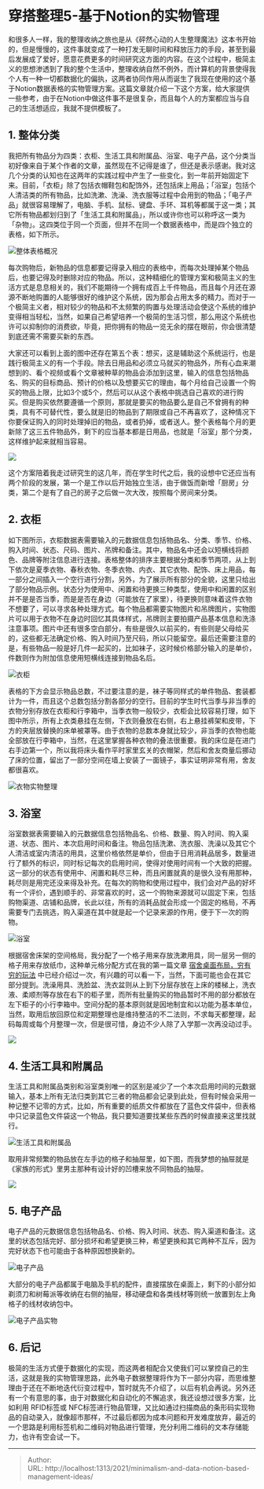 # 穿搭整理5-基于Notion的实物管理


和很多人一样，我的整理收纳之旅也是从《砰然心动的人生整理魔法》这本书开始的，但是慢慢的，这件事就变成了一种打发无聊时间和释放压力的手段，甚至到最后发展成了爱好，愿意花费更多的时间研究这方面的内容。在这个过程中，极简主义的思想渗透到了我的整个生活中，整理收纳自然不例外，而计算机的背景使得我个人有一种一切都数据化的偏执，这两者协同作用从而诞生了我现在使用的这个基于Notion数据表格的实物管理方案。这篇文章就介绍一下这个方案，给大家提供一些参考，由于在Notion中做这件事不是很复杂，而且每个人的方案都应当与自己的生活想适应，我就不提供模板了。

## 1. 整体分类

我把所有物品分为四类：衣柜、生活工具和附属品、浴室、电子产品，这个分类当初好像来自于某个作者的文章，虽然现在不记得是谁了，但还是表示感谢。我对这几个分类的认知也在这两年的实践过程中产生了一些变化，到一年前开始固定下来。目前，「衣柜」除了包括衣帽鞋包和配饰外，还包括床上用品；「浴室」包括个人清洁类的所有物品，比如洗漱、洗澡、洗衣服等过程中会用到的物品；「电子产品」就很容易理解了，电脑、手机、鼠标、键盘、手环、耳机等都属于这一类；其它所有物品都划归到了「生活工具和附属品」，所以或许你也可以称呼这一类为「杂物」。这四类位于同一个页面，但并不在同一个数据表格中，而是四个独立的表格，如下所示。

![整体表格概况](https://picped-1301226557.cos.ap-beijing.myqcloud.com/SH_20210503_整体表格概况.png)

每次购物后，新物品的信息都要记得录入相应的表格中，而每次处理掉某个物品后，也要记得及时删除对应的物品。所以，这种精细化的管理方案和极简主义的生活方式是息息相关的，我们不能期待一个拥有成百上千件物品，而且每个月还在源源不断地购置的人能够很好的维护这个系统，因为那会占用太多的精力。而对于一个极简主义者，相对较少的物品和不太频繁的购置与处理活动会使这个系统的维护变得相当轻松，当然，如果自己希望培养一个极简的生活习惯，那么用这个系统也许可以抑制你的消费欲，毕竟，把你拥有的物品一览无余的摆在眼前，你会很清楚到底还需不需要买新的东西。

大家还可以看到上面的图中还存在第五个表：想买，这是辅助这个系统运行，也是践行极简主义的有一个手段。除去日用品和必须立马就买的物品外，所有心血来潮想到的、看个视频或看个文章被种草的物品会添加到这里，输入的信息包括物品名、购买的目标商品、预计的价格以及想要买它的理由，每个月给自己设置一个购买的物品上限，比如3个或5个，然后可以从这个表格中挑选自己喜欢的进行购买。但是购买依然要遵循一个原则，那就是要买的物品要么是自己不曾拥有的种类，具有不可替代性，要么就是旧的物品到了期限或自己不再喜欢了，这种情况下你要保证购入的同时处理掉旧的物品，或者扔掉，或者送人。整个表格每个月的更新除了这三五件物品外，剩下的应当基本都是日用品，也就是「浴室」那个分类，这样维护起来就相当容易。

![](https://picped-1301226557.cos.ap-beijing.myqcloud.com/SH_20210503_总体结构图.png)

这个方案陪着我走过研究生的这几年，而在学生时代之后，我的设想中它还应当有两个阶段的发展，第一个是工作以后开始独立生活，由于做饭而新增「厨房」分类，第二个是有了自己的房子之后做一次大改，按照每个房间来分类。

## 2. 衣柜

如下图所示，衣柜数据表需要输入的元数据信息包括物品名、分类、季节、价格、购入时间、状态、尺码、图片、吊牌和备注。其中，物品名中还会以短横线将颜色、品牌等附注信息进行连接。表格整体的排序主要根据分类和季节两项，从上到下依次是夏季衣物、春秋衣物、冬季衣物、内衣、其它衣物、配饰、床上用品，每一部分之间插入一个空行进行分割，另外，为了展示所有部分的全貌，这里只给出了部分物品示例。状态分为使用中、闲置和待更换三种类型，使用中和闲置的区别并不是是否当季，而是是否在身边（可能放在了家里），待更换则意味着这件衣物不想要了，可以寻求各种处理方式。每个物品都需要实物图片和吊牌图片，实物图片可以用于衣物不在身边时回忆其具体样式，吊牌则主要拍摄产品基本信息和洗涤注意事项。图片中还有很多空白部分，有些是很久以前买的，有些则是父母给买的，这些都无法确定价格、购入时间乃至尺码，所以只能留空。最后还需要注意的是，有些物品一般是好几件一起买的，比如袜子，这时候价格部分输入的是单价，件数则作为附加信息使用短横线连接到物品名后。

![衣柜](https://picped-1301226557.cos.ap-beijing.myqcloud.com/SH_20210503_衣柜.png)

表格的下方会显示物品总数，不过要注意的是，袜子等同样式的单件物品、套装都计为一件，而且这个总数包括分割各部分的空行。目前的学生时代当季与非当季的衣物分别存放在衣柜和行李箱中，当季衣物一般较少，衣柜会比较容易打理，如下图中所示，所有上衣类悬挂在左侧，下衣则叠放在右侧，右上悬挂裤架和皮带，下方的夹层放替换的床单被罩等。由于衣物的总数本身就比较少，非当季的衣物也能全部放在行李箱中，当然，在这里掌握各种衣物的叠法很重要。我的床位是在进门右手边第一个，所以我将床头看作平时家里玄关的衣帽架，然后和舍友商量后挪动了床的位置，留出了一部分空间在墙上安装了一面镜子，事实证明非常有用，舍友都很喜欢。

![衣物实物整理](https://picped-1301226557.cos.ap-beijing.myqcloud.com/SH_20210503_衣物实物整理.png)

## 3. 浴室

浴室数据表需要输入的元数据信息包括物品名、价格、数量、购入时间、购入渠道、状态、图片、本次启用时间和备注。物品包括洗漱、洗衣服、洗澡以及其它个人清洁或室内清洁的用具，这里价格依然是单价，但由于日用消耗品居多，数量进行了额外的标识，同时标记每次的启用时间，使得对使用时间有一个大致的把握。这一部分的状态有使用中、闲置和耗尽三种，而且闲置就真的是很久没有用那种，耗尽则是用完还没来得及补充。在每次的购物和使用过程中，我们会对产品的好坏有一个评价，遇到顺手的、非常喜欢的时，这一个购物来源就可以固定下来，包括购物渠道、店铺和品牌，长此以往，所有的消耗品就会形成一个固定的格局，不再需要专门去挑选，购入渠道在其中就是起一个记录来源的作用，便于下一次的购物。

![浴室](https://picped-1301226557.cos.ap-beijing.myqcloud.com/SH_20210503_浴室.png)

根据宿舍床架的空间格局，我分配了一个格子用来存放洗漱用具，同一层另一侧的格子用来存放纸巾，这种单元格分配方式在我的第一篇文章 [宿舍桌面布局，穷有穷的玩法](https://sspai.com/post/62647) 中已经介绍过一次，有兴趣的可以看一下，当然，下面可能也会在其它部分提到。洗澡用具、洗脸盆、洗衣盆则从上到下分层存放在上床的楼梯上，洗衣液、柔顺剂等存放在右下的柜子里，而所有批量购买的物品暂时不用的部分都放在左下柜子的小行李箱中。空间分配的基本原则就是因地制宜和以功能为基本单位，当然，取用后放回原位和定期整理也是维持整洁的不二法则，不求每天都整理，起码每周或每个月整理一次，但是很可惜，身边不少人除了入学那一次再没动过手。

![](https://picped-1301226557.cos.ap-beijing.myqcloud.com/SH_20210503_整体布局.png)

## 4. 生活工具和附属品

生活工具和附属品类别和浴室类别唯一的区别是减少了一个本次启用时间的元数据输入，基本上所有无法归类到其它三者的物品都会记录到此处，但有时候会采用一种记整不记零的方式，比如，所有重要的纸质文件都放在了蓝色文件袋中，但表格中只记录蓝色文件袋这一个物品，我只要知道要找某些东西的时候直接来这里找就行。

![生活工具和附属品](https://picped-1301226557.cos.ap-beijing.myqcloud.com/SH_20210503_生活工具和附属品.png)

取用非常频繁的物品放在左手边的格子和抽屉里，如下图，而我梦想的抽屉就是《家族的形式》里男主那种有设计好的凹槽来放不同物品的抽屉。

![](https://picped-1301226557.cos.ap-beijing.myqcloud.com/SH_20210503_杂物实拍图.png)

## 5. 电子产品

电子产品的元数据信息包括物品名、价格、购入时间、状态、购入渠道和备注。这里的状态包括完好、部分损坏和希望更换三种，希望更换和其它两种不互斥，因为完好状态下也可能由于各种原因想换新的。

![电子产品](https://picped-1301226557.cos.ap-beijing.myqcloud.com/SH_20210503_电子产品.png)

大部分的电子产品都属于电脑及手机的配件，直接摆放在桌面上，剩下的小部分如剃须刀和树莓派等收纳在右侧的抽屉，移动硬盘和各类线材等则统一放置到左上角格子的线材收纳包中。

![电子产品实物](https://picped-1301226557.cos.ap-beijing.myqcloud.com/SH_20210503_电子产品实物.png)

## 6. 后记

极简的生活方式便于数据化的实现，而这两者相配合又使我们可以掌控自己的生活，这就是我的实物管理思路，此外电子数据整理将作为下一部分内容，而思维整理由于还在不断地迭代衍变过程中，暂时就先不介绍了，以后有机会再说。另外还有一个有意思的事，由于对数据化和自动化的不懈追求，我还设想过很多方案，比如利用 RFID标签或 NFC标签进行物品管理，又比如通过扫描商品的条形码实现物品的自动录入，就像超市那样，不过最后都因为成本问题和开发难度放弃，最近的一个思路是利用标签机和二维码对物品进行管理，充分利用二维码的文本存储能力，也许有空会试一下。



---

> Author:   
> URL: http://localhost:1313/2021/minimalism-and-data-notion-based-management-ideas/  

